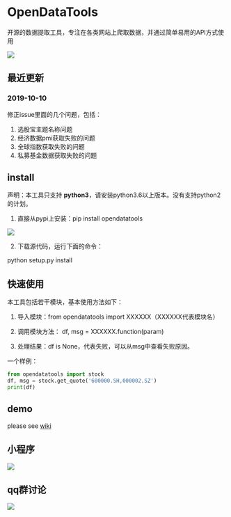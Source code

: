 # OpenDataTools
开源的数据提取工具，专注在各类网站上爬取数据，并通过简单易用的API方式使用

![](https://github.com/PKUJohnson/OpenData/blob/master/image/logo.png)

## 最近更新

### 2019-10-10 ###

修正issue里面的几个问题，包括：
1. 选股宝主题名称问题
2. 经济数据pmi获取失败的问题
3. 全球指数获取失败的问题
4. 私募基金数据获取失败的问题

## install

声明：本工具只支持 **python3**，请安装python3.6以上版本。没有支持python2的计划。

1. 直接从pypi上安装：pip install opendatatools

![](https://github.com/PKUJohnson/OpenData/blob/master/image/install_pip.jpg)

2. 下载源代码，运行下面的命令：

python setup.py install

## 快速使用

本工具包括若干模块，基本使用方法如下：

1. 导入模块：from opendatatools import XXXXXX（XXXXXX代表模块名）

2. 调用模块方法： df, msg = XXXXXX.function(param)

3. 处理结果：df is None，代表失败，可以从msg中查看失败原因。

一个样例：

```python
from opendatatools import stock
df, msg = stock.get_quote('600000.SH,000002.SZ')
print(df)
```

## demo

please see [wiki](https://github.com/PKUJohnson/OpenData/wiki)

## 小程序

![](https://github.com/PKUJohnson/OpenData/blob/master/image/opendata_s.jpg)

## qq群讨论

![](https://github.com/quantOS-org/quantOSUserGuide/blob/master/assets/quantos-qq.jpg?raw=true)
